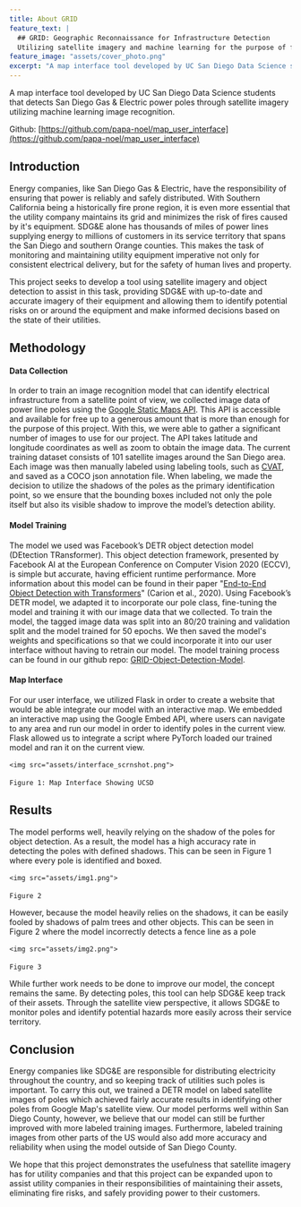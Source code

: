 ```yaml
---
title: About GRID
feature_text: |
  ## GRID: Geographic Reconnaissance for Infrastructure Detection
  Utilizing satellite imagery and machine learning for the purpose of fire risk prevention.
feature_image: "assets/cover_photo.png"
excerpt: "A map interface tool developed by UC San Diego Data Science students that detects San Diego Gas & Electric power poles through satellite imagery utilizing machine learning object detection."
---
```


A map interface tool developed by UC San Diego Data Science students that detects San Diego Gas & Electric power poles through satellite imagery utilizing machine learning image recognition.

Github: [https://github.com/papa-noel/map_user_interface](https://github.com/papa-noel/map_user_interface)

## Introduction

Energy companies, like San Diego Gas & Electric, have the responsibility of ensuring that power is reliably and safely distributed. With Southern California being a historically fire prone region, it is even more essential that the utility company maintains its grid and minimizes the risk of fires caused by it's equipment. SDG&E alone has thousands of miles of power lines supplying energy to millions of customers in its service territory that spans the San Diego and southern Orange counties. This makes the task of monitoring and maintaining utility equipment imperative not only for consistent electrical delivery, but for the safety of human lives and property.

This project seeks to develop a tool using satellite imagery and object detection to assist in this task, providing SDG&E with up-to-date and accurate imagery of their equipment and allowing them to identify potential risks on or around the equipment and make informed decisions based on the state of their utilities.

## Methodology

#### Data Collection

In order to train an image recognition model that can identify electrical infrastructure from a satellite point of view, we collected image data of power line poles using the [Google Static Maps API](https://developers.google.com/maps/documentation/maps-static/overview). This API is accessible and available for free up to a generous amount that is more than enough for the purpose of this project. With this, we were able to gather a significant number of images to use for our project. The API takes latitude and longitude coordinates as well as zoom to obtain the image data. The current training dataset consists of 101 satellite images around the San Diego area. Each image was then manually labeled using labeling tools, such as [CVAT](https://app.cvat.ai/), and saved as a COCO json annotation file. When labeling, we made the decision to utilize the shadows of the poles as the primary identification point, so we ensure that the bounding boxes included not only the pole itself but also its visible shadow to improve the model’s detection ability.

#### Model Training

The model we used was Facebook’s DETR object detection model (DEtection TRansformer). This object detection framework, presented by Facebook AI at the European Conference on Computer Vision 2020 (ECCV), is simple but accurate, having efficient runtime performance. More information about this model can be found in their paper "[End-to-End Object Detection with Transformers](https://arxiv.org/abs/2005.12872)" (Carion et al., 2020). Using Facebook’s DETR model, we adapted it to incorporate our pole class, fine-tuning the model and training it with our image data that we collected. To train the model, the tagged image data was split into an 80/20 training and validation split and the model trained for 50 epochs. We then saved the model's weights and specifications so that we could incorporate it into our user interface without having to retrain our model. The model training process can be found in our github repo: [GRID-Object-Detection-Model](https://github.com/jcchuang2/GRID-Object-Detection-Model).

#### Map Interface

For our user interface, we utilized Flask in order to create a website that would be able integrate our model with an interactive map. We embedded an interactive map using the Google Embed API, where users can navigate to any area and run our model in order to identify poles in the current view. Flask allowed us to integrate a script where PyTorch loaded our trained model and ran it on the current view.

<p align="center">

    <img src="assets/interface_scrnshot.png">
    
    Figure 1: Map Interface Showing UCSD
</p>

## Results

The model performs well, heavily relying on the shadow of the poles for object detection. As a result, the model has a high accuracy rate in detecting the poles with defined shadows. This can be seen in Figure 1 where every pole is identified and boxed.

<p align="center">

    <img src="assets/img1.png">
    
    Figure 2
</p>

However, because the model heavily relies on the shadows, it can be easily fooled by shadows of palm trees and other objects. This can be seen in Figure 2 where the model incorrectly detects a fence line as a pole

<p align="center">

    <img src="assets/img2.png">
    
    Figure 3
</p>

While further work needs to be done to improve our model, the concept remains the same. By detecting poles, this tool can help SDG&E keep track of their assets. Through the satellite view perspective, it allows SDG&E to monitor poles and identify potential hazards more easily across their service territory.


## Conclusion

Energy companies like SDG&E are responsible for distributing electricity throughout the country, and so keeping track of utilities such poles is important. To carry this out, we trained a DETR model on labed satellite images of poles which achieved fairly accurate results in identifying other poles from Google Map's satellite view. Our model performs well within San Diego County, however, we believe that our model can still be further improved with more labeled training images. Furthermore, labeled training images from other parts of the US would also add more accuracy and reliability when using the model outside of San Diego County.

We hope that this project demonstrates the usefulness that satellite imagery has for utility companies and that this project can be expanded upon to assist utility companies in their responsibilities of maintaining their assets, eliminating fire risks, and safely providing power to their customers.

